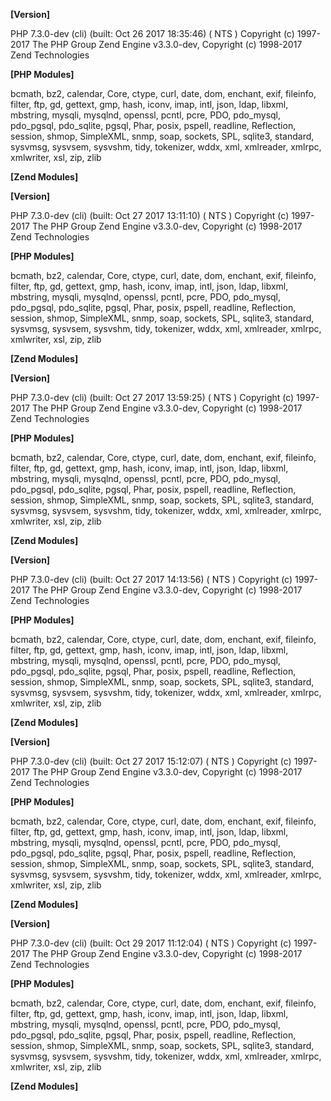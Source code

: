 
**[Version]**

PHP 7.3.0-dev (cli) (built: Oct 26 2017 18:35:46) ( NTS )
Copyright (c) 1997-2017 The PHP Group
Zend Engine v3.3.0-dev, Copyright (c) 1998-2017 Zend Technologies

**[PHP Modules]**

bcmath, bz2, calendar, Core, ctype, curl, date, dom, enchant, exif, fileinfo, filter, ftp, gd, gettext, gmp, hash, iconv, imap, intl, json, ldap, libxml, mbstring, mysqli, mysqlnd, openssl, pcntl, pcre, PDO, pdo_mysql, pdo_pgsql, pdo_sqlite, pgsql, Phar, posix, pspell, readline, Reflection, session, shmop, SimpleXML, snmp, soap, sockets, SPL, sqlite3, standard, sysvmsg, sysvsem, sysvshm, tidy, tokenizer, wddx, xml, xmlreader, xmlrpc, xmlwriter, xsl, zip, zlib

**[Zend Modules]**

**[Version]**

PHP 7.3.0-dev (cli) (built: Oct 27 2017 13:11:10) ( NTS )
Copyright (c) 1997-2017 The PHP Group
Zend Engine v3.3.0-dev, Copyright (c) 1998-2017 Zend Technologies

**[PHP Modules]**

bcmath, bz2, calendar, Core, ctype, curl, date, dom, enchant, exif, fileinfo, filter, ftp, gd, gettext, gmp, hash, iconv, imap, intl, json, ldap, libxml, mbstring, mysqli, mysqlnd, openssl, pcntl, pcre, PDO, pdo_mysql, pdo_pgsql, pdo_sqlite, pgsql, Phar, posix, pspell, readline, Reflection, session, shmop, SimpleXML, snmp, soap, sockets, SPL, sqlite3, standard, sysvmsg, sysvsem, sysvshm, tidy, tokenizer, wddx, xml, xmlreader, xmlrpc, xmlwriter, xsl, zip, zlib

**[Zend Modules]**

**[Version]**

PHP 7.3.0-dev (cli) (built: Oct 27 2017 13:59:25) ( NTS )
Copyright (c) 1997-2017 The PHP Group
Zend Engine v3.3.0-dev, Copyright (c) 1998-2017 Zend Technologies

**[PHP Modules]**

bcmath, bz2, calendar, Core, ctype, curl, date, dom, enchant, exif, fileinfo, filter, ftp, gd, gettext, gmp, hash, iconv, imap, intl, json, ldap, libxml, mbstring, mysqli, mysqlnd, openssl, pcntl, pcre, PDO, pdo_mysql, pdo_pgsql, pdo_sqlite, pgsql, Phar, posix, pspell, readline, Reflection, session, shmop, SimpleXML, snmp, soap, sockets, SPL, sqlite3, standard, sysvmsg, sysvsem, sysvshm, tidy, tokenizer, wddx, xml, xmlreader, xmlrpc, xmlwriter, xsl, zip, zlib

**[Zend Modules]**

**[Version]**

PHP 7.3.0-dev (cli) (built: Oct 27 2017 14:13:56) ( NTS )
Copyright (c) 1997-2017 The PHP Group
Zend Engine v3.3.0-dev, Copyright (c) 1998-2017 Zend Technologies

**[PHP Modules]**

bcmath, bz2, calendar, Core, ctype, curl, date, dom, enchant, exif, fileinfo, filter, ftp, gd, gettext, gmp, hash, iconv, imap, intl, json, ldap, libxml, mbstring, mysqli, mysqlnd, openssl, pcntl, pcre, PDO, pdo_mysql, pdo_pgsql, pdo_sqlite, pgsql, Phar, posix, pspell, readline, Reflection, session, shmop, SimpleXML, snmp, soap, sockets, SPL, sqlite3, standard, sysvmsg, sysvsem, sysvshm, tidy, tokenizer, wddx, xml, xmlreader, xmlrpc, xmlwriter, xsl, zip, zlib

**[Zend Modules]**

**[Version]**

PHP 7.3.0-dev (cli) (built: Oct 27 2017 15:12:07) ( NTS )
Copyright (c) 1997-2017 The PHP Group
Zend Engine v3.3.0-dev, Copyright (c) 1998-2017 Zend Technologies

**[PHP Modules]**

bcmath, bz2, calendar, Core, ctype, curl, date, dom, enchant, exif, fileinfo, filter, ftp, gd, gettext, gmp, hash, iconv, imap, intl, json, ldap, libxml, mbstring, mysqli, mysqlnd, openssl, pcntl, pcre, PDO, pdo_mysql, pdo_pgsql, pdo_sqlite, pgsql, Phar, posix, pspell, readline, Reflection, session, shmop, SimpleXML, snmp, soap, sockets, SPL, sqlite3, standard, sysvmsg, sysvsem, sysvshm, tidy, tokenizer, wddx, xml, xmlreader, xmlrpc, xmlwriter, xsl, zip, zlib

**[Zend Modules]**

**[Version]**

PHP 7.3.0-dev (cli) (built: Oct 29 2017 11:12:04) ( NTS )
Copyright (c) 1997-2017 The PHP Group
Zend Engine v3.3.0-dev, Copyright (c) 1998-2017 Zend Technologies

**[PHP Modules]**

bcmath, bz2, calendar, Core, ctype, curl, date, dom, enchant, exif, fileinfo, filter, ftp, gd, gettext, gmp, hash, iconv, imap, intl, json, ldap, libxml, mbstring, mysqli, mysqlnd, openssl, pcntl, pcre, PDO, pdo_mysql, pdo_pgsql, pdo_sqlite, pgsql, Phar, posix, pspell, readline, Reflection, session, shmop, SimpleXML, snmp, soap, sockets, SPL, sqlite3, standard, sysvmsg, sysvsem, sysvshm, tidy, tokenizer, wddx, xml, xmlreader, xmlrpc, xmlwriter, xsl, zip, zlib

**[Zend Modules]**
